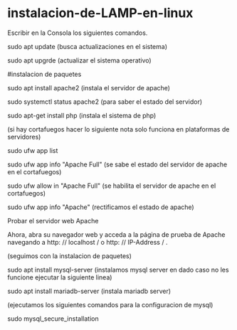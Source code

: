# instalacion-de-LAMP-en-linux


Escribir en la Consola los siguientes comandos.


sudo apt update (busca actualizaciones en el sistema)

sudo apt upgrde (actualizar el sistema operativo)


#instalacion de paquetes 


sudo apt install apache2 (instala el servidor de apache)

sudo systemctl status apache2 (para saber el estado del servidor)

sudo apt-get install php (instala el sistema de php)


(si hay cortafuegos hacer lo siguiente nota solo funciona en plataformas de servidores)


sudo ufw app list 

sudo ufw app info "Apache Full" (se sabe el estado del servidor de apache en el cortafuegos)

sudo ufw allow in "Apache Full" (se habilita el servidor de apache en el cortafuegos)

sudo ufw app info "Apache" (rectificamos el estado de apache)


Probar el servidor web Apache

Ahora, abra su navegador web y acceda a la página de prueba de Apache navegando a http: // localhost / o http: // IP-Address / .


(seguimos con la instalacion de paquetes)


sudo apt install mysql-server (instalamos mysql server en dado caso no les funcione ejecutar la siguiente linea)

sudo apt install mariadb-server (instala mariadb server)


(ejecutamos los siguientes comandos para la configuracion de mysql)


sudo mysql_secure_installation
